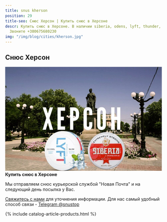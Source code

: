 ```yaml
---
title: snus kherson
position: 29
title-seo: Снюс Херсон | Купить снюс в Херсоне
descr: Купить снюс в Херсоне. В наличии siberia, odens, lyft, thunder, general и другие.
  Звоните +380675680230
img: "/img/blog/cities/kherson.jpg"
---
```


<section class="mb-4">
	<h1>Снюс Херсон</h1>
	<div class="row">
		<div class="col-md-7">
			<img class="img-fluid" src="/img/blog/cities/kherson.jpg" alt="Снюс в Херсоне">
		</div>
		<div class="col-md-5">
			<strong>Купить снюс в Херсоне</strong>
			<p>Мы отправляем снюс курьерской службой "Новая Почта" и на следующий день посылка у Вас.</p>
			<p><a href="#contactModal" data-toggle="modal" data-target="#contactModal">Свяжитесь с нами</a> для уточнения информации. Для нас самый удобный способ связи - <a href="//t.me/snustop" target="_blank" title="Telegram"><i class="icon-telegram"></i>Telegram @snustop</a></p>
		</div>
	</div>
</section>

{% include catalog-article-products.html %}